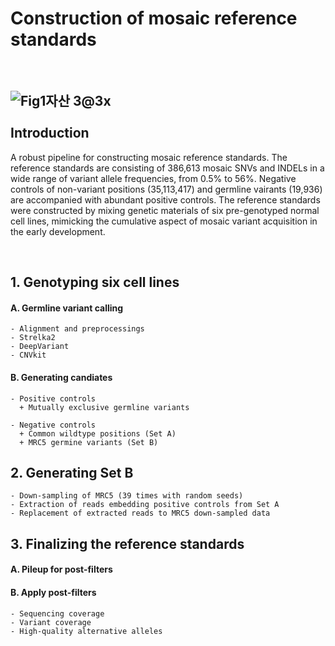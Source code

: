 Construction of mosaic reference standards             
==========================================
<br/>

![Fig1자산 3@3x](https://user-images.githubusercontent.com/77031715/129295890-578a2439-049a-4543-91a2-8b78a8cc7cfe.png)
<br/>
<br/>
Introduction
------------
A robust pipeline for constructing mosaic reference standards. The reference standards are consisting of 386,613 mosaic SNVs and INDELs in a wide range of variant allele frequencies, from 0.5% to 56%. Negative controls of non-variant positions (35,113,417) and germline vairants (19,936) are accompanied with abundant positive controls. The reference standards were constructed by mixing genetic materials of six pre-genotyped normal cell lines, mimicking the cumulative aspect of mosaic variant acquisition in the early development.
<br/>
   
   
<br/>

## 1. Genotyping six cell lines

  #### A. Germline variant calling

    - Alignment and preprocessings
    - Strelka2 
    - DeepVariant 
    - CNVkit   
  
  #### B. Generating candiates 

    - Positive controls 
      + Mutually exclusive germline variants    
    
    - Negative controls   
      + Common wildtype positions (Set A)   
      + MRC5 germine variants (Set B)   
    
## 2. Generating Set B 

    - Down-sampling of MRC5 (39 times with random seeds) 
    - Extraction of reads embedding positive controls from Set A
    - Replacement of extracted reads to MRC5 down-sampled data

## 3. Finalizing the reference standards

  #### A. Pileup for post-filters

  #### B. Apply post-filters

    - Sequencing coverage
    - Variant coverage
    - High-quality alternative alleles

    
    
    

